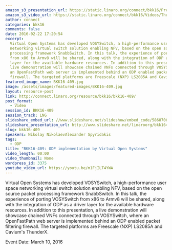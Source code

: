 ```yaml
---
amazon_s3_presentation_url: https://static.linaro.org/connect/bkk16/Presentations/Thursday/BKK16-409.pdf
amazon_s3_video_url: https://static.linaro.org/connect/bkk16/Videos/Thursday/BKK16-409%20VOSYSwitch%20port%20to%20ARMv8%20Platforms%20and%20ODP%20integration.mp4
author: connect
categories: bkk16
comments: false
date: 2016-02-22 17:20:54
excerpt:
  Virtual Open Systems has developed VOSYSwitch, a high-performance user space
  networking virtual switch solution enabling NFV, based on the open source packet
  processing framework SnabbSwitch. In this talk, the experience of porting VOSYSwitch
  from x86 to Armv8 will be shared, along with the integration of ODP as a driver
  layer for the available hardware resources. In addition to this presentation, a
  live demonstration will showcase chained VNFs connected through VOSYSwitch, where
  an OpenFastPath web server is implemented behind an ODP enabled packet filtering
  firewall. The targeted platforms are Freescale (NXP) LS2085A and Cavium's ThunderX.
featured_image_name: BKK16-409.jpg
image: /assets/images/featured-images/BKK16-409.jpg
layout: resource-post
link: http://connect.linaro.org/resource/bkk16/bkk16-409/
post_format:
  - Video
session_id: BKK16-409
session_track: LNG
slideshare_embed_url: //www.slideshare.net/slideshow/embed_code/58687060
slideshare_presentation_url: http://www.slideshare.net/linaroorg/bkk16409-vosy-switch-port-to-armv8-platforms-and-odp-integration
slug: bkk16-409
speakers: Nikolay NikolaevAlexander Spyridakis
tags:
  - ODP
title: "BKK16-409: ODP implementation by Virtual Open Systems"
video_length: 00:00
video_thumbnail: None
wordpress_id: 3375
youtube_video_url: https://youtu.be/m1FjILT4YWA
---
```


Virtual Open Systems has developed VOSYSwitch, a high-performance user space networking virtual switch solution enabling NFV, based on the open source packet processing framework SnabbSwitch. In this talk, the experience of porting VOSYSwitch from x86 to Armv8 will be shared, along with the integration of ODP as a driver layer for the available hardware resources. In addition to this presentation, a live demonstration will showcase chained VNFs connected through VOSYSwitch, where an OpenFastPath web server is implemented behind an ODP enabled packet filtering firewall. The targeted platforms are Freescale (NXP) LS2085A and Cavium's ThunderX.

Event Date: March 10, 2016

